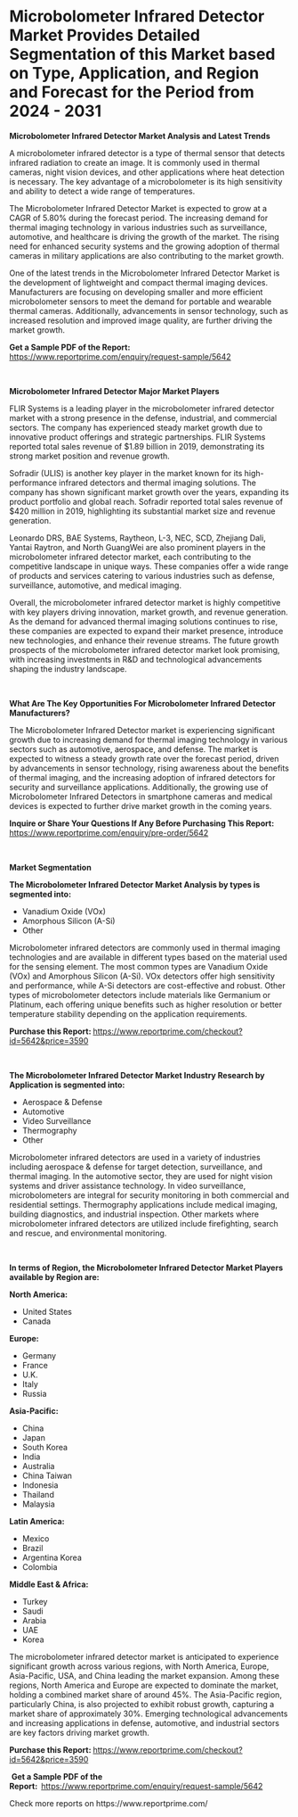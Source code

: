 <p><h1>Microbolometer Infrared Detector Market Provides Detailed Segmentation of this Market based on Type, Application, and Region and Forecast for the Period from 2024 - 2031</h1></p><p><strong>Microbolometer Infrared Detector Market Analysis and Latest Trends</strong></p>
<p><p>A microbolometer infrared detector is a type of thermal sensor that detects infrared radiation to create an image. It is commonly used in thermal cameras, night vision devices, and other applications where heat detection is necessary. The key advantage of a microbolometer is its high sensitivity and ability to detect a wide range of temperatures.</p><p>The Microbolometer Infrared Detector Market is expected to grow at a CAGR of 5.80% during the forecast period. The increasing demand for thermal imaging technology in various industries such as surveillance, automotive, and healthcare is driving the growth of the market. The rising need for enhanced security systems and the growing adoption of thermal cameras in military applications are also contributing to the market growth.</p><p>One of the latest trends in the Microbolometer Infrared Detector Market is the development of lightweight and compact thermal imaging devices. Manufacturers are focusing on developing smaller and more efficient microbolometer sensors to meet the demand for portable and wearable thermal cameras. Additionally, advancements in sensor technology, such as increased resolution and improved image quality, are further driving the market growth.</p></p>
<p><strong>Get a Sample PDF of the Report:&nbsp;</strong> <a href="https://www.reportprime.com/enquiry/request-sample/5642">https://www.reportprime.com/enquiry/request-sample/5642</a></p>
<p>&nbsp;</p>
<p><strong>Microbolometer Infrared Detector Major Market Players</strong></p>
<p><p>FLIR Systems is a leading player in the microbolometer infrared detector market with a strong presence in the defense, industrial, and commercial sectors. The company has experienced steady market growth due to innovative product offerings and strategic partnerships. FLIR Systems reported total sales revenue of $1.89 billion in 2019, demonstrating its strong market position and revenue growth.</p><p>Sofradir (ULIS) is another key player in the market known for its high-performance infrared detectors and thermal imaging solutions. The company has shown significant market growth over the years, expanding its product portfolio and global reach. Sofradir reported total sales revenue of $420 million in 2019, highlighting its substantial market size and revenue generation.</p><p>Leonardo DRS, BAE Systems, Raytheon, L-3, NEC, SCD, Zhejiang Dali, Yantai Raytron, and North GuangWei are also prominent players in the microbolometer infrared detector market, each contributing to the competitive landscape in unique ways. These companies offer a wide range of products and services catering to various industries such as defense, surveillance, automotive, and medical imaging.</p><p>Overall, the microbolometer infrared detector market is highly competitive with key players driving innovation, market growth, and revenue generation. As the demand for advanced thermal imaging solutions continues to rise, these companies are expected to expand their market presence, introduce new technologies, and enhance their revenue streams. The future growth prospects of the microbolometer infrared detector market look promising, with increasing investments in R&D and technological advancements shaping the industry landscape.</p></p>
<p>&nbsp;</p>
<p><strong>What Are The Key Opportunities For Microbolometer Infrared Detector Manufacturers?</strong></p>
<p><p>The Microbolometer Infrared Detector market is experiencing significant growth due to increasing demand for thermal imaging technology in various sectors such as automotive, aerospace, and defense. The market is expected to witness a steady growth rate over the forecast period, driven by advancements in sensor technology, rising awareness about the benefits of thermal imaging, and the increasing adoption of infrared detectors for security and surveillance applications. Additionally, the growing use of Microbolometer Infrared Detectors in smartphone cameras and medical devices is expected to further drive market growth in the coming years.</p></p>
<p><strong>Inquire or Share Your Questions If Any Before Purchasing This Report:</strong> <a href="https://www.reportprime.com/enquiry/pre-order/5642">https://www.reportprime.com/enquiry/pre-order/5642</a></p>
<p>&nbsp;</p>
<p><strong>Market Segmentation</strong></p>
<p><strong>The Microbolometer Infrared Detector Market Analysis by types is segmented into:</strong></p>
<p><ul><li>Vanadium Oxide (VOx)</li><li>Amorphous Silicon (A-Si)</li><li>Other</li></ul></p>
<p><p>Microbolometer infrared detectors are commonly used in thermal imaging technologies and are available in different types based on the material used for the sensing element. The most common types are Vanadium Oxide (VOx) and Amorphous Silicon (A-Si). VOx detectors offer high sensitivity and performance, while A-Si detectors are cost-effective and robust. Other types of microbolometer detectors include materials like Germanium or Platinum, each offering unique benefits such as higher resolution or better temperature stability depending on the application requirements.</p></p>
<p><strong>Purchase this Report:&nbsp;</strong><a href="https://www.reportprime.com/checkout?id=5642&price=3590">https://www.reportprime.com/checkout?id=5642&price=3590</a></p>
<p>&nbsp;</p>
<p><strong>The Microbolometer Infrared Detector Market Industry Research by Application is segmented into:</strong></p>
<p><ul><li>Aerospace & Defense</li><li>Automotive</li><li>Video Surveillance</li><li>Thermography</li><li>Other</li></ul></p>
<p><p>Microbolometer infrared detectors are used in a variety of industries including aerospace & defense for target detection, surveillance, and thermal imaging. In the automotive sector, they are used for night vision systems and driver assistance technology. In video surveillance, microbolometers are integral for security monitoring in both commercial and residential settings. Thermography applications include medical imaging, building diagnostics, and industrial inspection. Other markets where microbolometer infrared detectors are utilized include firefighting, search and rescue, and environmental monitoring.</p></p>
<p>&nbsp;</p>
<p><strong>In terms of Region, the Microbolometer Infrared Detector Market Players available by Region are:</strong></p>
<p>
    <p> <strong> North America: </strong>
        <ul>
            <li>United States</li>
            <li>Canada</li>
        </ul>
        </p> 
    <p> <strong> Europe: </strong>
        <ul>
            <li>Germany</li>
            <li>France</li>
            <li>U.K.</li>
            <li>Italy</li>
            <li>Russia</li>
        </ul>
        </p> 
    <p> <strong> Asia-Pacific: </strong>
        <ul>
            <li>China</li>
            <li>Japan</li>
            <li>South Korea</li>
            <li>India</li>
            <li>Australia</li>
            <li>China Taiwan</li>
            <li>Indonesia</li>
            <li>Thailand</li>
            <li>Malaysia</li>
        </ul>
        </p> 
    <p> <strong> Latin America: </strong>
        <ul>
            <li>Mexico</li>
            <li>Brazil</li>
            <li>Argentina Korea</li>
            <li>Colombia</li>
        </ul>
        </p> 
    <p> <strong> Middle East & Africa: </strong>
        <ul>
            <li>Turkey</li>
            <li>Saudi</li>
            <li>Arabia</li>
            <li>UAE</li>
            <li>Korea</li>
        </ul>
    </p>
    </p>
<p><p>The microbolometer infrared detector market is anticipated to experience significant growth across various regions, with North America, Europe, Asia-Pacific, USA, and China leading the market expansion. Among these regions, North America and Europe are expected to dominate the market, holding a combined market share of around 45%. The Asia-Pacific region, particularly China, is also projected to exhibit robust growth, capturing a market share of approximately 30%. Emerging technological advancements and increasing applications in defense, automotive, and industrial sectors are key factors driving market growth.</p></p>
<p><strong>Purchase this Report: </strong><a href="https://www.reportprime.com/checkout?id=5642&price=3590">https://www.reportprime.com/checkout?id=5642&price=3590</a></p>
<p>&nbsp;<strong>Get a Sample PDF of the Report:&nbsp;&nbsp;</strong><a href="https://www.reportprime.com/enquiry/request-sample/5642">https://www.reportprime.com/enquiry/request-sample/5642</a></p>
<p><strong></strong></p>
<p>Check more reports on https://www.reportprime.com/</p>